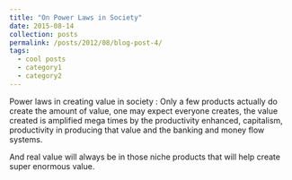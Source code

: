 ```yaml
---
title: "On Power Laws in Society"
date: 2015-08-14
collection: posts
permalink: /posts/2012/08/blog-post-4/
tags:
  - cool posts
  - category1
  - category2
---
```


Power laws in creating value in society : Only a few products actually do create the amount of value, one may expect everyone creates, the value created is amplified mega times by the productivity enhanced, capitalism, productivity in producing that value and the banking and money flow systems.

And real value will always be in those niche products that will help create super enormous value.
